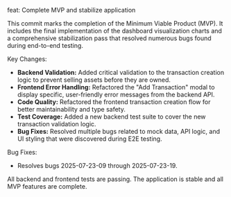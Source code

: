 feat: Complete MVP and stabilize application

This commit marks the completion of the Minimum Viable Product (MVP). It includes the final implementation of the dashboard visualization charts and a comprehensive stabilization pass that resolved numerous bugs found during end-to-end testing.

Key Changes:
-   **Backend Validation:** Added critical validation to the transaction creation logic to prevent selling assets before they are owned.
-   **Frontend Error Handling:** Refactored the "Add Transaction" modal to display specific, user-friendly error messages from the backend API.
-   **Code Quality:** Refactored the frontend transaction creation flow for better maintainability and type safety.
-   **Test Coverage:** Added a new backend test suite to cover the new transaction validation logic.
-   **Bug Fixes:** Resolved multiple bugs related to mock data, API logic, and UI styling that were discovered during E2E testing.

Bug Fixes:
-   Resolves bugs 2025-07-23-09 through 2025-07-23-19.

All backend and frontend tests are passing. The application is stable and all MVP features are complete.